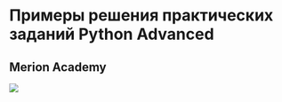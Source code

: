# Примеры решения практических заданий Python Advanced

## Merion Academy

![](https://wiki.merionet.ru/merion-academy/vendor/img/header/general/logo.svg)
